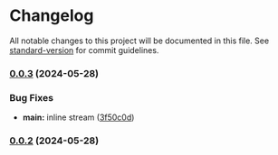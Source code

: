 # Changelog

All notable changes to this project will be documented in this file. See [standard-version](https://github.com/conventional-changelog/standard-version) for commit guidelines.

### [0.0.3](https://github.com/snomiao/chatgpt-template/compare/v0.0.2...v0.0.3) (2024-05-28)


### Bug Fixes

* **main:** inline stream ([3f50c0d](https://github.com/snomiao/chatgpt-template/commit/3f50c0d55ba3442358ecee086d8b6d1b052bdde5))

### [0.0.2](https://github.com/snomiao/gpt-template/compare/v0.0.1...v0.0.2) (2024-05-28)
